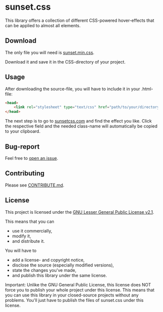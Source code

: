 # sunset.css

This library offers a collection of different CSS-powered hover-effects that can be applied to almost all elements.


## Download

The only file you will need is [sunset.min.css](https://github.com/philippwilhelm/sunset.css/blob/main/dist/sunset.min.css).

Download it and save it in the CSS-directory of your project.

## Usage

After downloading the source-file, you will have to include it in your .html-file:

```html
<head>
	<link rel="stylesheet" type="text/css" href="path/to/your/directory/sunset.min.css">
</head>
```

The next step is to go to  [sunsetcss.com](https://sunsetcss.com) and find the effect you like. Click the respective field and the needed class-name will automatically be copied to your clipboard.

## Bug-report

Feel free to [open an issue](https://github.com/philippwilhelm/sunset.css/issues).

## Contributing

Please see [CONTRIBUTE.md](https://github.com/philippwilhelm/sunset.css/blob/main/CONTRIBUTE.md).

## License

This project is licensed under the [GNU Lesser General Public License v2.1](https://github.com/philippwilhelm/sunset.css/blob/main/LICENSE).

This means that you can

* use it commercially,
* modify it,
* and distribute it.

You will have to 

* add a license- and copyright notice,
* disclose the source (especially modified versions),
* state the changes you've made,
* and publish this library under the same license.

Important: Unlike the GNU General Public License, this license does NOT force you to publish your whole project under this license.
This means that you can use this library in your closed-source projects without any problems. You'll just have to publish the files of sunset.css under this license.





